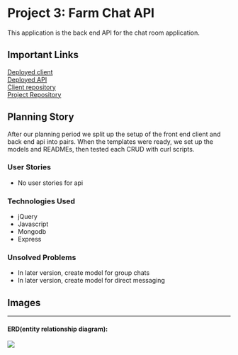 
# Project 3: Farm Chat API

This application is the back end API for the chat room application.

## Important Links
<a href="">Deployed client</a><br>
<a href="">Deployed API</a><br>
<a href="https://github.com/SEI-Troubleshoot/project-3-client">Client repository</a><br>
<a href="https://github.com/SEI-Troubleshoot">Project Repository</a>


## Planning Story
After our planning period we split up the setup of the front end client and back end api into pairs.  When the templates were ready, we set up the models and READMEs, then tested each CRUD with curl scripts.

### User Stories

- No user stories for api

### Technologies Used

- jQuery
- Javascript
- Mongodb
- Express

### Unsolved Problems

- In later version, create model for group chats
- In later version, create model for direct messaging

## Images

---

#### ERD(entity relationship diagram):
<img src="https://imgur.com/w7Y8tBI.png">
